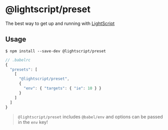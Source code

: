 # @lightscript/preset

The best way to get up and running with [LightScript](http://wcjohnson.github.io/lightscript)

## Usage

```
$ npm install --save-dev @lightscript/preset
```

```js
// .babelrc
{
  "presets": [
    [
      "@lightscript/preset",
      {
        "env": { "targets": { "ie": 10 } }
      }
    ]
  ]
}
```
> `@lightscript/preset` includes `@babel/env` and options can be
> passed in the `env` key!
